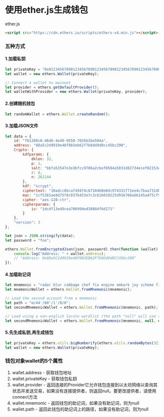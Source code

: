 # 使用ether.js生成钱包

ether.js

```html
<script src="https://cdn.ethers.io/scripts/ethers-v4.min.js"></script>
```

### 五种方式

#### 1.加载私钥

```javascript
let privateKey = "0x0123456789012345678901234567890123456789012345678901234567890123";
let wallet = new ethers.Wallet(privateKey);

// Connect a wallet to mainnet
let provider = ethers.getDefaultProvider();
let walletWithProvider = new ethers.Wallet(privateKey, provider);
```

#### 2.创建随机钱包

```javascript
let randomWallet = ethers.Wallet.createRandom();
```

#### 3.加载JSON文件

```javascript
let data = {
    id: "fb1280c0-d646-4e40-9550-7026b1be504a",
    address: "88a5c2d9919e46f883eb62f7b8dd9d0cc45bc290",
    Crypto: {
        kdfparams: {
            dklen: 32,
            p: 1,
            salt: "bbfa53547e3e3bfcc9786a2cbef8504a5031d82734ecef02153e29daeed658fd",
            r: 8,
            n: 262144
        },
        kdf: "scrypt",
        ciphertext: "10adcc8bcaf49474c6710460e0dc974331f71ee4c7baa7314b4a23d25fd6c406",
        mac: "1cf53b5ae8d75f8c037b453e7c3c61b010225d916768a6b145adf5cf9cb3a703",
        cipher: "aes-128-ctr",
        cipherparams: {
            iv: "1dcdf13e49cea706994ed38804f6d171"
        }
    },
    "version": 3
};

let json = JSON.stringify(data);
let password = "foo";

ethers.Wallet.fromEncryptedJson(json, password).then(function (wallet) {
    console.log("Address: " + wallet.address);
    // "Address: 0x88a5C2d9919e46F883EB62F7b8Dd9d0CC45bc290"
});
```

#### 4.加载助记词

```javascript
let mnemonic = "radar blur cabbage chef fix engine embark joy scheme fiction master release";
let mnemonicWallet = ethers.Wallet.fromMnemonic(mnemonic);

// Load the second account from a mnemonic
let path = "m/44'/60'/1'/0/0";
let secondMnemonicWallet = ethers.Wallet.fromMnemonic(mnemonic, path);

// Load using a non-english locale wordlist (the path "null" will use the default)
let secondMnemonicWallet = ethers.Wallet.fromMnemonic(mnemonic, null, ethers.wordlists.ko);
```

#### 5.先生成私钥,再生成钱包

```javascript
let privateKey = ethers.utils.bigNumberify(ethers.utils.randomBytes(32));
let wallet = new ethers.Wallet(privateKey);
```

### 钱包对象wallet的5个属性

1. wallet.address - 获取钱包地址
2. wallet.privateKey - 获取钱包私钥
3. wallet.provider - 返回连接的Provider它允许钱包连接到以太坊网络以查询其状态并发送交易，如果没有连接提供者，则返回null。要更改提供者，请使用connect方法
4. wallet.mnemonic - 返回钱包的助记词，如果没有助记词，则为null
5. wallet.path - 返回此钱包的助记词上的路径，如果没有助记词，则为null